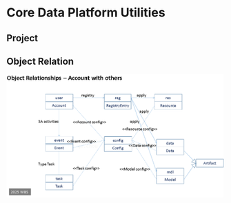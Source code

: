 # Core Data Platform Utilities

## Project

## Object Relation

![image](./png/object_rel_core_platform_utilities.png)

